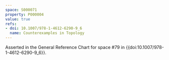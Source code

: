 ```yaml
---
space: S000071
property: P000004
value: true
refs:
- doi: 10.1007/978-1-4612-6290-9_6
  name: Counterexamples in Topology
---
```


Asserted in the General Reference Chart for space #79 in
{{doi:10.1007/978-1-4612-6290-9_6}}.
